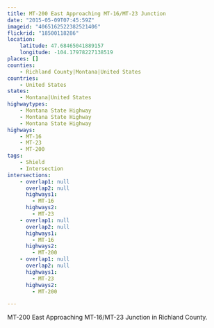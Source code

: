 ```yaml
---
title: MT-200 East Approaching MT-16/MT-23 Junction
date: "2015-05-09T07:45:59Z"
imageid: "4065162522382521406"
flickrid: "18500118286"
location:
    latitude: 47.68465041889157
    longitude: -104.17978227138519
places: []
counties:
    - Richland County|Montana|United States
countries:
    - United States
states:
    - Montana|United States
highwaytypes:
    - Montana State Highway
    - Montana State Highway
    - Montana State Highway
highways:
    - MT-16
    - MT-23
    - MT-200
tags:
    - Shield
    - Intersection
intersections:
    - overlap1: null
      overlap2: null
      highways1:
        - MT-16
      highways2:
        - MT-23
    - overlap1: null
      overlap2: null
      highways1:
        - MT-16
      highways2:
        - MT-200
    - overlap1: null
      overlap2: null
      highways1:
        - MT-23
      highways2:
        - MT-200

---
```

MT-200 East Approaching MT-16/MT-23 Junction in Richland County.